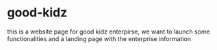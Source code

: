 # good-kidz
this is a website page for good kidz enterpirse, we want to launch some functionalities and a landing page with the enterprise information
